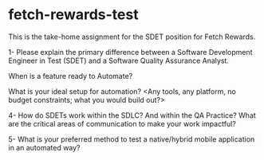 # fetch-rewards-test
This is the take-home assignment for the SDET position for Fetch Rewards. 

1- Please explain the primary difference between a Software Development Engineer in Test
(SDET) and a Software Quality Assurance Analyst.

When is a feature ready to Automate?

What is your ideal setup for automation? <Any tools, any platform, no budget
constraints; what you would build out?>

4- How do SDETs work within the SDLC? And within the QA Practice? What are the critical
areas of communication to make your work impactful?

5- What is your preferred method to test a native/hybrid mobile application in an automated
way?
